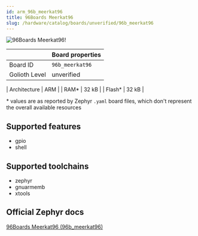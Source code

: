 ```yaml
---
id: arm_96b_meerkat96
title: 96Boards Meerkat96
slug: /hardware/catalog/boards/unverified/96b_meerkat96
---
```


[//]: # (This is an auto-generated file, do not edit! Changes to it will be lost upon re-generation)

![96Boards Meerkat96!](/img/boards/arm/96b_meerkat96.jpg "96Boards Meerkat96")

|                | Board properties     |
| -------------  | -------------------- |
| Board ID       | `96b_meerkat96` |
| Golioth Level  | unverified       |

| Architecture   | ARM |
| RAM*           | 32 kB |
| Flash*         | 32 kB |

\* values are as reported by Zephyr `.yaml` board files, which don't represent the overall available resources



## Supported features

* gpio
* shell

## Supported toolchains

* zephyr
* gnuarmemb
* xtools

## Official Zephyr docs

[96Boards Meerkat96 (96b_meerkat96)](https://docs.zephyrproject.org/latest/boards/arm/96b_meerkat96/doc/index.html)
